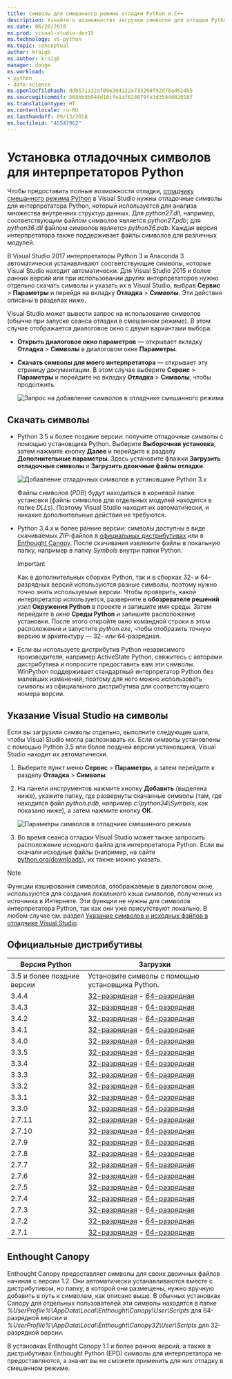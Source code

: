 ```yaml
---
title: Символы для смешанного режима отладки Python и C++
description: Узнайте о возможностях загрузки символов для отладки Python и отладки в смешанном режиме C++ в Visual Studio.
ms.date: 06/26/2018
ms.prod: visual-studio-dev15
ms.technology: vs-python
ms.topic: conceptual
author: kraigb
ms.author: kraigb
manager: douge
ms.workload:
- python
- data-science
ms.openlocfilehash: ddb171a32af89e384122a733208f92d70ad624b5
ms.sourcegitcommit: 568bb0b944d16cfe1af624879fa3d3594d020187
ms.translationtype: HT
ms.contentlocale: ru-RU
ms.lasthandoff: 09/13/2018
ms.locfileid: "45547962"
---
```

# <a name="install-debugging-symbols-for-python-interpreters"></a>Установка отладочных символов для интерпретаторов Python

Чтобы предоставить полные возможности отладки, [отладчику смешанного режима Python](debugging-mixed-mode-c-cpp-python-in-visual-studio.md) в Visual Studio нужны отладочные символы для интерпретатора Python, который используется для анализа множества внутренних структур данных. Для *python27.dll*, например, соответствующим файлом символов является *python27.pdb*; для *python36.dll* файлом символов является *python36.pdb*. Каждая версия интерпретатора также поддерживает файлы символов для различных модулей.

В Visual Studio 2017 интерпретаторы Python 3 и Anaconda 3 автоматически устанавливают соответствующие символы, которые Visual Studio находит автоматически. Для Visual Studio 2015 и более ранних версий или при использовании других интерпретаторов нужно отдельно скачать символы и указать их в Visual Studio, выбрав **Сервис** > **Параметры** и перейдя на вкладку **Отладка** > **Символы**. Эти действия описаны в разделах ниже.

Visual Studio может вывести запрос на использование символов (обычно при запуске сеанса отладки в смешанном режиме). В этом случае отображается диалоговое окно с двумя вариантами выбора:

- **Открыть диалоговое окно параметров** — открывает вкладку **Отладка** > **Символы** в диалоговом окне **Параметры**.
- **Скачать символы для моего интерпретатора** — открывает эту страницу документации. В этом случае выберите **Сервис** > **Параметры** и перейдите на вкладку **Отладка** > **Символы**, чтобы продолжить.

    ![Запрос на добавление символов в отладчике смешанного режима](media/mixed-mode-debugging-symbols-required.png)

## <a name="download-symbols"></a>Скачать символы

- Python 3.5 и более поздние версии: получите отладочные символы с помощью установщика Python. Выберите **Выборочная установка**, затем нажмите кнопку **Далее** и перейдите к разделу **Дополнительные параметры**. Здесь установите флажки **Загрузить отладочные символы** и **Загрузить двоичные файлы отладки**.

    ![Добавление отладочных символов в установщике Python 3.x](media/mixed-mode-debugging-symbols-installer35.png)

    Файлы символов (*PDB*) будут находиться в корневой папке установки (файлы символов для отдельных модулей находятся в папке *DLLs*). Поэтому Visual Studio находит их автоматически, и никакие дополнительные действия не требуются.

- Python 3.4.x и более ранние версии: символы доступны в виде скачиваемых *ZIP*-файлов в [официальных дистрибутивах](#official-distributions) или в [Enthought Canopy](#enthought-canopy). После скачивания извлеките файлы в локальную папку, например в папку *Symbols* внутри папки Python.

    > [!Important]
    > Как в дополнительных сборках Python, так и в сборках 32- и 64-разрядных версий используются разные символы, поэтому нужно точно знать используемые версии. Чтобы проверить, какой интерпретатор используется, разверните в **обозревателе решений** *узел* **Окружения Python** в проекте и запишите имя среды. Затем перейдите в *окно* **Среды Python** и запишите расположение установки. После этого откройте окно командной строки в этом расположении и запустите *python.exe*, чтобы отобразить точную версию и архитектуру — 32- или 64-разрядная.

- Если вы используете дистрибутив Python независимого производителя, например ActiveState Python, свяжитесь с авторами дистрибутива и попросите предоставить вам эти символы. WinPython поддерживает стандартный интерпретатор Python без малейших изменений, поэтому для него можно использовать символы из официального дистрибутива для соответствующего номера версии.

## <a name="point-visual-studio-to-the-symbols"></a>Указание Visual Studio на символы

Если вы загрузили символы отдельно, выполните следующие шаги, чтобы Visual Studio могла распознавать их. Если символы установлены с помощью Python 3.5 или более поздней версии установщика, Visual Studio находит их автоматически.

1. Выберите пункт меню **Сервис** > **Параметры**, а затем перейдите к разделу **Отладка** > **Символы**.

1. На панели инструментов нажмите кнопку **Добавить** (выделена ниже), укажите папку, где развернуты скачанные символы (там, где находится файл *python.pdb*, например *c:\python34\Symbols*, как показано ниже), а затем нажмите кнопку **ОК**. 

    ![Параметры символов в отладчике смешанного режима](media/mixed-mode-debugging-symbols.png)

1. Во время сеанса отладки Visual Studio может также запросить расположение исходного файла для интерпретатора Python. Если вы скачали исходные файлы (например, на сайте [python.org/downloads](https://www.python.org/downloads)), их также можно указать.

> [!Note]
> Функции кэширования символов, отображаемые в диалоговом окне, используются для создания локального кэша символов, полученных из источника в Интернете. Эти функции не нужны для символов интерпретатора Python, так как они уже присутствуют локально. В любом случае см. раздел [Указание символов и исходных файлов в отладчике Visual Studio](../debugger/specify-symbol-dot-pdb-and-source-files-in-the-visual-studio-debugger.md).

## <a name="official-distributions"></a>Официальные дистрибутивы

| Версия Python | Загрузки | 
| --- | --- | 
| 3.5 и более поздние версии | Установите символы с помощью установщика Python. | 
| 3.4.4 | [32-разрядная](https://www.python.org/ftp/python/3.4.4/python-3.4.4-pdb.zip) - [64-разрядная](https://www.python.org/ftp/python/3.4.4/python-3.4.4.amd64-pdb.zip) |
| 3.4.3 | [32-разрядная](https://www.python.org/ftp/python/3.4.3/python-3.4.3-pdb.zip) - [64-разрядная](https://www.python.org/ftp/python/3.4.3/python-3.4.3.amd64-pdb.zip) |
| 3.4.2 | [32-разрядная](https://www.python.org/ftp/python/3.4.2/python-3.4.2-pdb.zip) - [64-разрядная](https://www.python.org/ftp/python/3.4.2/python-3.4.2.amd64-pdb.zip) |
| 3.4.1 | [32-разрядная](https://www.python.org/ftp/python/3.4.1/python-3.4.1-pdb.zip) - [64-разрядная](https://www.python.org/ftp/python/3.4.1/python-3.4.1.amd64-pdb.zip) |
| 3.4.0 | [32-разрядная](https://www.python.org/ftp/python/3.4.0/python-3.4.0-pdb.zip) - [64-разрядная](https://www.python.org/ftp/python/3.4.0/python-3.4.0.amd64-pdb.zip) |
| 3.3.5 | [32-разрядная](http://www.python.org/ftp/python/3.3.5/python-3.3.5-pdb.zip) - [64-разрядная](http://www.python.org/ftp/python/3.3.5/python-3.3.5.amd64-pdb.zip) |
| 3.3.4 | [32-разрядная](https://www.python.org/ftp/python/3.3.4/python-3.3.4-pdb.zip) - [64-разрядная](https://www.org/ftp/python/3.3.4/python-3.3.4.amd64-pdb.zip) |
| 3.3.3 | [32-разрядная](https://www.org/ftp/python/3.3.3/python-3.3.3-pdb.zip) - [64-разрядная](https://www.org/ftp/python/3.3.3/python-3.3.3.amd64-pdb.zip) |
| 3.3.2 | [32-разрядная](https://www.org/ftp/python/3.3.2/python-3.3.2-pdb.zip) - [64-разрядная](https://www.org/ftp/python/3.3.2/python-3.3.2.amd64-pdb.zip) |
| 3.3.1 | [32-разрядная](https://www.org/ftp/python/3.3.1/python-3.3.1-pdb.zip) - [64-разрядная](https://www.org/ftp/python/3.3.1/python-3.3.1.amd64-pdb.zip) |
| 3.3.0 | [32-разрядная](https://www.org/ftp/python/3.3.0/python-3.3.0-pdb.zip) - [64-разрядная](https://www.org/ftp/python/3.3.0/python-3.3.0.amd64-pdb.zip) |
| 2.7.11 | [32-разрядная](https://www.python.org/ftp/python/2.7.11/python-2.7.11-pdb.zip) - [64-разрядная](https://www.python.org/ftp/python/2.7.11/python-2.7.11.amd64-pdb.zip) |
| 2.7.10 | [32-разрядная](https://www.python.org/ftp/python/2.7.10/python-2.7.10-pdb.zip) - [64-разрядная](https://www.python.org/ftp/python/2.7.10/python-2.7.10.amd64-pdb.zip) |
| 2.7.9 | [32-разрядная](https://www.python.org/ftp/python/2.7.9/python-2.7.9-pdb.zip) - [64-разрядная](https://www.python.org/ftp/python/2.7.9/python-2.7.9.amd64-pdb.zip) |
| 2.7.8 | [32-разрядная](https://www.python.org/ftp/python/2.7.8/python-2.7.8-pdb.zip) - [64-разрядная](https://www.python.org/ftp/python/2.7.8/python-2.7.8.amd64-pdb.zip) |
| 2.7.7 | [32-разрядная](https://www.python.org/ftp/python/2.7.7/python-2.7.7-pdb.zip) - [64-разрядная](https://www.python.org/ftp/python/2.7.7/python-2.7.7.amd64-pdb.zip) |
| 2.7.6 | [32-разрядная](https://www.org/ftp/python/2.7.6/python-2.7.6-pdb.zip) - [64-разрядная](https://www.org/ftp/python/2.7.6/python-2.7.6.amd64-pdb.zip) |
| 2.7.5 | [32-разрядная](https://www.org/ftp/python/2.7.5/python-2.7.5-pdb.zip) - [64-разрядная](https://www.org/ftp/python/2.7.5/python-2.7.5.amd64-pdb.zip) |
| 2.7.4 | [32-разрядная](https://www.org/ftp/python/2.7.4/python-2.7.4-pdb.zip) - [64-разрядная](https://www.org/ftp/python/2.7.4/python-2.7.4.amd64-pdb.zip) |
| 2.7.3 | [32-разрядная](https://www.org/ftp/python/2.7.3/python-2.7.3-pdb.zip) - [64-разрядная](https://www.org/ftp/python/2.7.3/python-2.7.3.amd64-pdb.zip) |
| 2.7.2 | [32-разрядная](https://www.org/ftp/python/2.7.2/python-2.7.2-pdb.zip) - [64-разрядная](https://www.org/ftp/python/2.7.2/python-2.7.2.amd64-pdb.zip) |
| 2.7.1 | [32-разрядная](https://www.org/ftp/python/2.7.1/python-2.7.1-pdb.zip) - [64-разрядная](https://www.org/ftp/python/2.7.1/python-2.7.1.amd64-pdb.zip) |

## <a name="enthought-canopy"></a>Enthought Canopy

Enthought Canopy предоставляет символы для своих двоичных файлов начиная с версии 1.2. Они автоматически устанавливаются вместе с дистрибутивом, но папку, в которой они размещены, нужно вручную добавить в путь к символам, как описано выше. В обычных установках Canopy для отдельных пользователей эти символы находятся в папке *%UserProfile%\AppData\Local\Enthought\Canopy\User\Scripts* для 64-разрядной версии и *%UserProfile%\AppData\Local\Enthought\Canopy32\User\Scripts* для 32-разрядной версии.

В установках Enthought Canopy 1.1 и более ранних версий, а также в дистрибутивах Enthought Python (EPD) символы для интерпретатора не предоставляются, а значит вы не сможете применить для них отладку в смешанном режиме.
